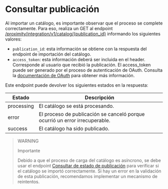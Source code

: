 # Consultar publicación

Al importar un catálogo, es importante observar que el proceso se complete correctamente. Para eso, realiza un GET al endpoint [/proximity/integration/v1/catalog/{publication_id}](/developers/es/reference/mp_delivery/_proximity_integrationcatalog_publication_id/get) informando los siguientes valores:

* `publication_id`: esta información se obtiene con la respuesta del endpoint de importación del catálogo.
* `access_token`: esta información deberá ser incluida en el header. Corresponde al usuario que recibió la publicación. El access_token puede ser generado por el proceso de autenticación de OAuth. Consulta la [documentación de OAuth](/developers/es/docs/mp-delivery/additional-content/security/oauth/introduction) para obtener más información.

Este endpoint puede devolver los siguientes estados en la respuesta:

| Estado | Descripción |
|---|---|
| processing | El catálogo se está procesando. |
| error | El proceso de publicación se canceló porque ocurrió un error irrecuperable. |
| success | El catálogo ha sido publicado. |

> WARNING
>
> Importante
>
> Debido a que el proceso de carga del catálogo es asíncrono, se debe usar el endpoint [Consultar de estado de publicación](/developers/es/reference/mp_delivery/_proximity_integrationcatalog_publication_id/get) para verificar si el catálogo se importó correctamente. Si hay un error en la validación de esta publicación, recomendamos implementar un mecanismo de reintentos.